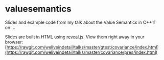 valuesemantics
==============

Slides and example code from my talk about the Value Semantics in C++11 on ...

Slides are built in HTML using [reveal.js](http://lab.hakim.se/reveal-js/). View them right away in your browser: [https://rawgit.com/weliveindetail/talks/master/gtest/covariance/index.html](https://rawgit.com/weliveindetail/talks/master/covariance/pres/index.html)
